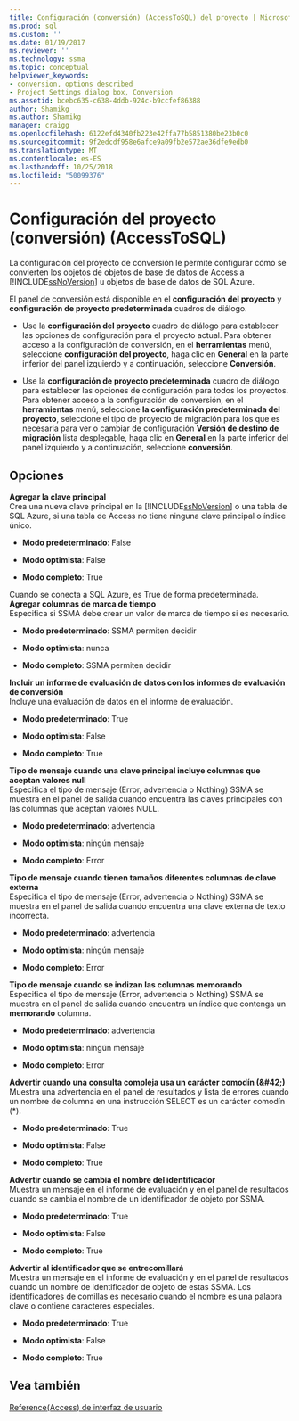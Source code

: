 ```yaml
---
title: Configuración (conversión) (AccessToSQL) del proyecto | Microsoft Docs
ms.prod: sql
ms.custom: ''
ms.date: 01/19/2017
ms.reviewer: ''
ms.technology: ssma
ms.topic: conceptual
helpviewer_keywords:
- conversion, options described
- Project Settings dialog box, Conversion
ms.assetid: bcebc635-c638-4ddb-924c-b9ccfef86388
author: Shamikg
ms.author: Shamikg
manager: craigg
ms.openlocfilehash: 6122efd4340fb223e42ffa77b5851380be23b0c0
ms.sourcegitcommit: 9f2edcdf958e6afce9a09fb2e572ae36dfe9edb0
ms.translationtype: MT
ms.contentlocale: es-ES
ms.lasthandoff: 10/25/2018
ms.locfileid: "50099376"
---
```

# <a name="project-settings-conversion-accesstosql"></a>Configuración del proyecto (conversión) (AccessToSQL)
La configuración del proyecto de conversión le permite configurar cómo se convierten los objetos de objetos de base de datos de Access a [!INCLUDE[ssNoVersion](../../includes/ssnoversion-md.md)] u objetos de base de datos de SQL Azure.  
  
El panel de conversión está disponible en el **configuración del proyecto** y **configuración de proyecto predeterminada** cuadros de diálogo.  
  
-   Use la **configuración del proyecto** cuadro de diálogo para establecer las opciones de configuración para el proyecto actual. Para obtener acceso a la configuración de conversión, en el **herramientas** menú, seleccione **configuración del proyecto**, haga clic en **General** en la parte inferior del panel izquierdo y a continuación, seleccione  **Conversión**.  
  
-   Use la **configuración de proyecto predeterminada** cuadro de diálogo para establecer las opciones de configuración para todos los proyectos. Para obtener acceso a la configuración de conversión, en el **herramientas** menú, seleccione **la configuración predeterminada del proyecto**, seleccione el tipo de proyecto de migración para los que es necesaria para ver o cambiar de configuración  **Versión de destino de migración** lista desplegable, haga clic en **General** en la parte inferior del panel izquierdo y a continuación, seleccione **conversión**.  
  
## <a name="options"></a>Opciones  
**Agregar la clave principal**  
Crea una nueva clave principal en la [!INCLUDE[ssNoVersion](../../includes/ssnoversion-md.md)] o una tabla de SQL Azure, si una tabla de Access no tiene ninguna clave principal o índice único.  
  
-   **Modo predeterminado**: False  
  
-   **Modo optimista**: False  
  
-   **Modo completo**: True  
  
Cuando se conecta a SQL Azure, es True de forma predeterminada. **Agregar columnas de marca de tiempo**  
Especifica si SSMA debe crear un valor de marca de tiempo si es necesario.  
  
-   **Modo predeterminado**: SSMA permiten decidir  
  
-   **Modo optimista**: nunca  
  
-   **Modo completo**: SSMA permiten decidir  
  
**Incluir un informe de evaluación de datos con los informes de evaluación de conversión**  
Incluye una evaluación de datos en el informe de evaluación.  
  
-   **Modo predeterminado**: True  
  
-   **Modo optimista**: False  
  
-   **Modo completo**: True  
  
**Tipo de mensaje cuando una clave principal incluye columnas que aceptan valores null**  
Especifica el tipo de mensaje (Error, advertencia o Nothing) SSMA se muestra en el panel de salida cuando encuentra las claves principales con las columnas que aceptan valores NULL.  
  
-   **Modo predeterminado**: advertencia  
  
-   **Modo optimista**: ningún mensaje  
  
-   **Modo completo**: Error  
  
**Tipo de mensaje cuando tienen tamaños diferentes columnas de clave externa**  
Especifica el tipo de mensaje (Error, advertencia o Nothing) SSMA se muestra en el panel de salida cuando encuentra una clave externa de texto incorrecta.  
  
-   **Modo predeterminado**: advertencia  
  
-   **Modo optimista**: ningún mensaje  
  
-   **Modo completo**: Error  
  
**Tipo de mensaje cuando se indizan las columnas memorando**  
Especifica el tipo de mensaje (Error, advertencia o Nothing) SSMA se muestra en el panel de salida cuando encuentra un índice que contenga un **memorando** columna.  
  
-   **Modo predeterminado**: advertencia  
  
-   **Modo optimista**: ningún mensaje  
  
-   **Modo completo**: Error  
  
**Advertir cuando una consulta compleja usa un carácter comodín (\&#42;)**  
Muestra una advertencia en el panel de resultados y lista de errores cuando un nombre de columna en una instrucción SELECT es un carácter comodín (*).  
  
-   **Modo predeterminado**: True  
  
-   **Modo optimista**: False  
  
-   **Modo completo**: True  
  
**Advertir cuando se cambia el nombre del identificador**  
Muestra un mensaje en el informe de evaluación y en el panel de resultados cuando se cambia el nombre de un identificador de objeto por SSMA.  
  
-   **Modo predeterminado**: True  
  
-   **Modo optimista**: False  
  
-   **Modo completo**: True  
  
**Advertir al identificador que se entrecomillará**  
Muestra un mensaje en el informe de evaluación y en el panel de resultados cuando un nombre de identificador de objeto de estas SSMA. Los identificadores de comillas es necesario cuando el nombre es una palabra clave o contiene caracteres especiales.  
  
-   **Modo predeterminado**: True  
  
-   **Modo optimista**: False  
  
-   **Modo completo**: True  
  
## <a name="see-also"></a>Vea también  
[Reference(Access) de interfaz de usuario](http://msdn.microsoft.com/af24c303-4a41-449b-9c86-d6558a97e839)  
  
